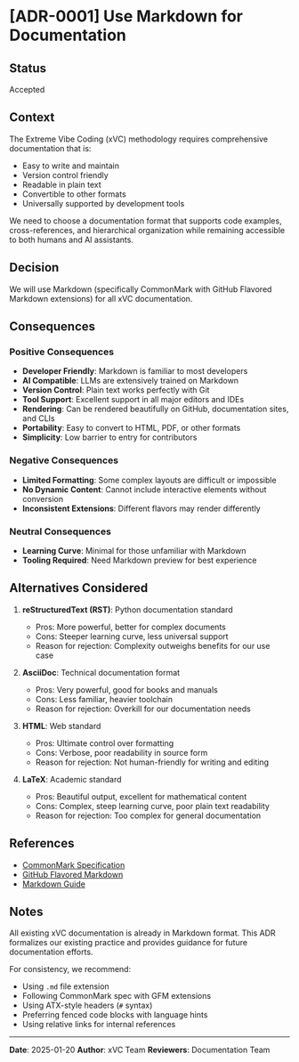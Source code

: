 # [ADR-0001] Use Markdown for Documentation

## Status

Accepted

## Context

The Extreme Vibe Coding (xVC) methodology requires comprehensive documentation that is:
- Easy to write and maintain
- Version control friendly
- Readable in plain text
- Convertible to other formats
- Universally supported by development tools

We need to choose a documentation format that supports code examples, cross-references, and hierarchical organization while remaining accessible to both humans and AI assistants.

## Decision

We will use Markdown (specifically CommonMark with GitHub Flavored Markdown extensions) for all xVC documentation.

## Consequences

### Positive Consequences

- **Developer Friendly**: Markdown is familiar to most developers
- **AI Compatible**: LLMs are extensively trained on Markdown
- **Version Control**: Plain text works perfectly with Git
- **Tool Support**: Excellent support in all major editors and IDEs
- **Rendering**: Can be rendered beautifully on GitHub, documentation sites, and CLIs
- **Portability**: Easy to convert to HTML, PDF, or other formats
- **Simplicity**: Low barrier to entry for contributors

### Negative Consequences

- **Limited Formatting**: Some complex layouts are difficult or impossible
- **No Dynamic Content**: Cannot include interactive elements without conversion
- **Inconsistent Extensions**: Different flavors may render differently

### Neutral Consequences

- **Learning Curve**: Minimal for those unfamiliar with Markdown
- **Tooling Required**: Need Markdown preview for best experience

## Alternatives Considered

1. **reStructuredText (RST)**: Python documentation standard
   - Pros: More powerful, better for complex documents
   - Cons: Steeper learning curve, less universal support
   - Reason for rejection: Complexity outweighs benefits for our use case

2. **AsciiDoc**: Technical documentation format
   - Pros: Very powerful, good for books and manuals
   - Cons: Less familiar, heavier toolchain
   - Reason for rejection: Overkill for our documentation needs

3. **HTML**: Web standard
   - Pros: Ultimate control over formatting
   - Cons: Verbose, poor readability in source form
   - Reason for rejection: Not human-friendly for writing and editing

4. **LaTeX**: Academic standard
   - Pros: Beautiful output, excellent for mathematical content
   - Cons: Complex, steep learning curve, poor plain text readability
   - Reason for rejection: Too complex for general documentation

## References

- [CommonMark Specification](https://commonmark.org/)
- [GitHub Flavored Markdown](https://github.github.com/gfm/)
- [Markdown Guide](https://www.markdownguide.org/)

## Notes

All existing xVC documentation is already in Markdown format. This ADR formalizes our existing practice and provides guidance for future documentation efforts.

For consistency, we recommend:
- Using `.md` file extension
- Following CommonMark spec with GFM extensions
- Using ATX-style headers (`#` syntax)
- Preferring fenced code blocks with language hints
- Using relative links for internal references

---

**Date**: 2025-01-20
**Author**: xVC Team
**Reviewers**: Documentation Team